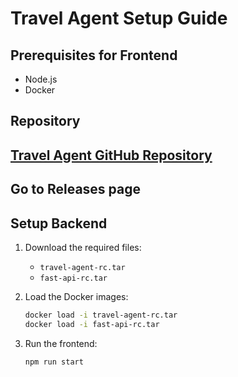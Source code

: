 # Travel Agent Setup Guide

## Prerequisites for Frontend
- Node.js
- Docker 

## Repository
[Travel Agent GitHub Repository](https://github.com/Adi-Senku69/Travel_Agent.git)
---
## Go to Releases page

## Setup Backend

1. Download the required files:
   - `travel-agent-rc.tar`
   - `fast-api-rc.tar`

2. Load the Docker images:
   ```sh
   docker load -i travel-agent-rc.tar
   docker load -i fast-api-rc.tar
   ```

3. Run the frontend:
   ```
   npm run start
   ```

